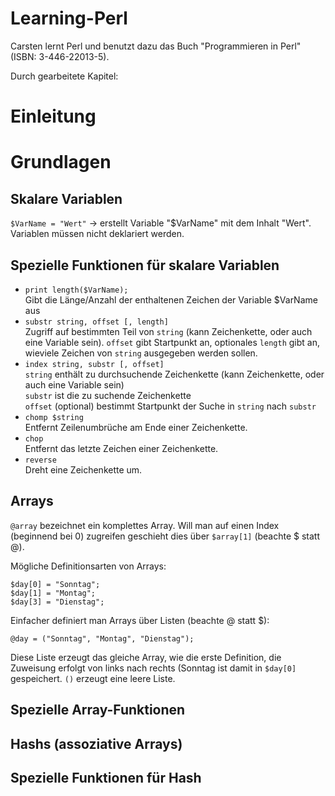 # Learning-Perl
Carsten lernt Perl und benutzt dazu das Buch "Programmieren in Perl" (ISBN: 3-446-22013-5).

Durch gearbeitete Kapitel:

# Einleitung
# Grundlagen
## Skalare Variablen
`$VarName = "Wert"` -> erstellt Variable "$VarName" mit dem Inhalt "Wert". Variablen müssen nicht deklariert werden.

## Spezielle Funktionen für skalare Variablen
* `print length($VarName);`<br>
  Gibt die Länge/Anzahl der enthaltenen Zeichen der Variable $VarName aus
* `substr string, offset [, length]`<br>
  Zugriff auf bestimmten Teil von `string` (kann Zeichenkette, oder auch eine Variable sein). `offset` gibt Startpunkt an, optionales `length` gibt an, wieviele Zeichen von `string` ausgegeben werden sollen.
* `index string, substr [, offset]`<br>
  `string` enthält zu durchsuchende Zeichenkette (kann Zeichenkette, oder auch eine Variable sein)<br>
  `substr` ist die zu suchende Zeichenkette<br>
  `offset` (optional) bestimmt Startpunkt der Suche in `string` nach `substr`
* `chomp $string`<br>
  Entfernt Zeilenumbrüche am Ende einer Zeichenkette.
* `chop`<br>
  Entfernt das letzte Zeichen einer Zeichenkette.
* `reverse`<br>
  Dreht eine Zeichenkette um.
## Arrays
`@array` bezeichnet ein komplettes Array. Will man auf einen Index (beginnend bei 0) zugreifen geschieht dies über `$array[1]` (beachte $ statt @).

Mögliche Definitionsarten von Arrays:

    $day[0] = "Sonntag";
    $day[1] = "Montag";
    $day[3] = "Dienstag";

Einfacher definiert man Arrays über Listen (beachte @ statt $):

    @day = ("Sonntag", "Montag", "Dienstag");

Diese Liste erzeugt das gleiche Array, wie die erste Definition, die Zuweisung erfolgt von links nach rechts (Sonntag ist damit in `$day[0]` gespeichert. `()` erzeugt eine leere Liste.


## Spezielle Array-Funktionen
## Hashs (assoziative Arrays)
## Spezielle Funktionen für Hash

